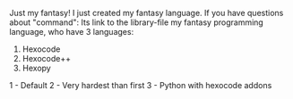Just my fantasy!
I just created my fantasy language. If you have questions about "command":
Its link to the library-file my fantasy programming language, who have 3 languages:
1. Hexocode
2. Hexocode++
3. Hexopy

1 - Default
2 - Very hardest than first
3 - Python with hexocode addons
